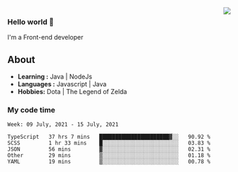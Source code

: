 <img align='right' src="https://github-readme-stats.vercel.app/api?username=jumodada&show_icons=true&theme=vue">

### Hello world 👋

I'm a Front-end developer 
    
## About
-  **Learning :** Java | NodeJs
-  **Languages :** Javascript | Java
-  **Hobbies:** Dota | The Legend of Zelda

### My code time

<!--START_SECTION:waka-->
```text
Week: 09 July, 2021 - 15 July, 2021

TypeScript   37 hrs 7 mins   ██████████████████████▓░░   90.92 % 
SCSS         1 hr 33 mins    █░░░░░░░░░░░░░░░░░░░░░░░░   03.83 % 
JSON         56 mins         ▓░░░░░░░░░░░░░░░░░░░░░░░░   02.31 % 
Other        29 mins         ▒░░░░░░░░░░░░░░░░░░░░░░░░   01.18 % 
YAML         19 mins         ▒░░░░░░░░░░░░░░░░░░░░░░░░   00.78 % 
```
<!--END_SECTION:waka-->
